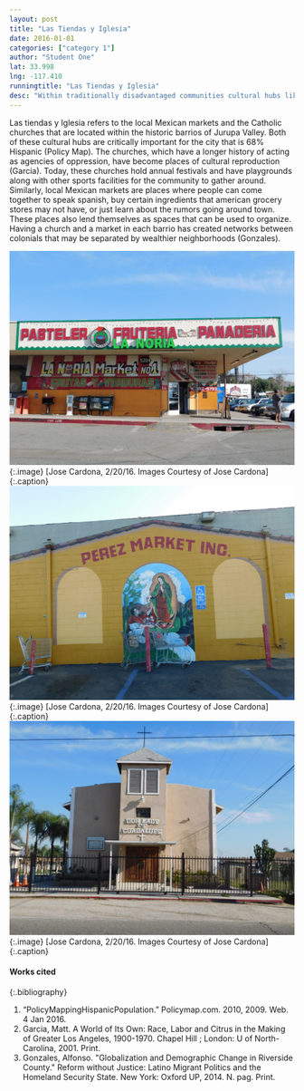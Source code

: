 ```yaml
---
layout: post
title: "Las Tiendas y Iglesia"
date: 2016-01-01
categories: ["category 1"]
author: "Student One"
lat: 33.998
lng: -117.410
runningtitle: "Las Tiendas y Iglesia"
desc: "Within traditionally disadvantaged communities cultural hubs like small markets and churches are critical in uniting the community."
---
```

Las tiendas y Iglesia refers to the local Mexican markets and the Catholic churches that are located within the historic barrios of Jurupa Valley. Both of these cultural hubs are critically important for the city that is 68% Hispanic (Policy Map). The churches, which have a longer history of acting as agencies of oppression, have become places of cultural reproduction (Garcia). Today, these churches hold annual festivals and have playgrounds along with other sports facilities for the community to gather around. Similarly, local Mexican markets are places where people can come together to speak spanish, buy certain ingredients that american grocery stores may not have, or just learn about the rumors going around town. These places also lend themselves as spaces that can be used to organize. Having a church and a market in each barrio has created networks between colonials that may be separated by wealthier neighborhoods (Gonzales).

![Image 1](images/LasTiendas_1.jpg) 
{:.image}
[Jose Cardona, 2/20/16. Images Courtesy of Jose Cardona] 
{:.caption}
![Image 2](images/LasTiendas_2.jpg) 
{:.image}
[Jose Cardona, 2/20/16. Images Courtesy of Jose Cardona] 
{:.caption}
![Image 3](images/LasTiendas_3.jpg)
{:.image}
[Jose Cardona, 2/20/16. Images Courtesy of Jose Cardona] 
{:.caption}

#### Works cited
{:.bibliography}
1. “PolicyMappingHispanicPopulation.” Policymap.com. 2010, 2009. Web. 4 Jan 2016.
2. Garcia, Matt. A World of Its Own: Race, Labor and Citrus in the Making of Greater Los Angeles, 1900-1970. Chapel Hill ; London: U of North-Carolina, 2001. Print.
3. Gonzales, Alfonso. "Globalization and Demographic Change in Riverside County." Reform without Justice: Latino Migrant Politics and the Homeland Security State. New York: Oxford UP, 2014. N. pag. Print.

